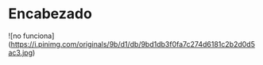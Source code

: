 # Encabezado
![no funciona] (https://i.pinimg.com/originals/9b/d1/db/9bd1db3f0fa7c274d6181c2b2d0d5ac3.jpg)